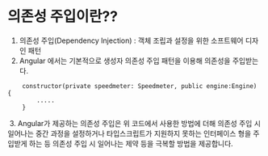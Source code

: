 # 의존성 주입이란??
  1. 의존성 주입(Dependency Injection) : 객체 조립과 설정을 위한 소프트웨어 디자인 패턴<br>
  2. Angular 에서는 기본적으로 생성자 의존성 주입 패턴을 이용해 의존성을 주입받는다.<br>
```
	constructor(private speedmeter: Speedmeter, public engine:Engine) {
		.....
	}
```
  3. Angular가 제공하는 의존성 주입은 위 코드에서 사용한 방법에 더해 의존성 주입 시 일어나는 중간 과정을 설정하거나 타입스크립트가 지원하지 못하는 인터페이스 형을 주입받게 하는 등 의존성 주입 시 일어나는 제약 등을 극복할 방법을 제공합니다.


